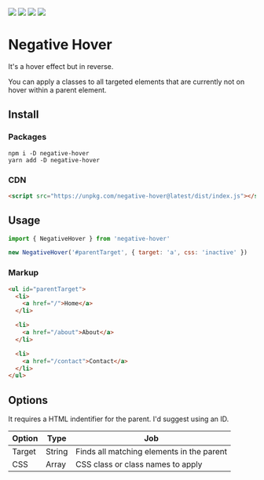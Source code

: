 ![](https://img.shields.io/bundlephobia/min/negative-hover)
![](https://img.shields.io/npm/v/negative-hover)
![](https://img.shields.io/npm/dt/negative-hover)
![](https://img.shields.io/github/license/markmead/negative-hover)

# Negative Hover

It's a hover effect but in reverse.

You can apply a classes to all targeted elements that are currently not on hover within a parent element.

## Install

### Packages

```shell
npm i -D negative-hover
yarn add -D negative-hover
```

### CDN

```html
<script src="https://unpkg.com/negative-hover@latest/dist/index.js"></script>
```

## Usage

```js
import { NegativeHover } from 'negative-hover'

new NegativeHover('#parentTarget', { target: 'a', css: 'inactive' })
```

### Markup

```html
<ul id="parentTarget">
  <li>
    <a href="/">Home</a>
  </li>

  <li>
    <a href="/about">About</a>
  </li>

  <li>
    <a href="/contact">Contact</a>
  </li>
</ul>
```

## Options

It requires a HTML indentifier for the parent. I'd suggest using an ID.

| Option | Type          | Job                                       |
| ------ | ------------- | ----------------------------------------- |
| Target | String        | Finds all matching elements in the parent |
| CSS    | Array<String> | CSS class or class names to apply         |
